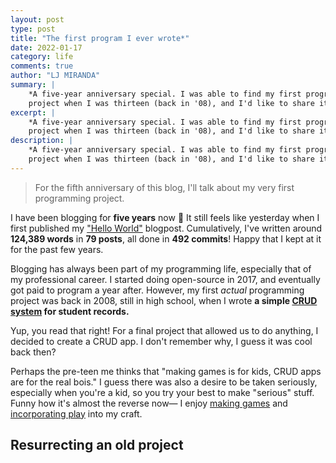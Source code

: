 ```yaml
---
layout: post
type: post
title: "The first program I ever wrote*"
date: 2022-01-17
category: life
comments: true
author: "LJ MIRANDA"
summary: |
    *A five-year anniversary special. I was able to find my first programming
    project when I was thirteen (back in '08), and I'd like to share it here!
excerpt: |
    *A five-year anniversary special. I was able to find my first programming
    project when I was thirteen (back in '08), and I'd like to share it here!
description: |
    *A five-year anniversary special. I was able to find my first programming
    project when I was thirteen (back in '08), and I'd like to share it here!
---
```


> For the fifth anniversary of this blog, I'll talk about my very first
> programming project.

<span class="firstcharacter">I</span> have been blogging for **five years** now
🎉 It still feels like yesterday when I first published my ["Hello
World"](/life/2017/01/16/hello-world/) blogpost. Cumulatively, I've written
around **124,389 words** in **79 posts**, all done in **492 commits**!  Happy
that I kept at it for the past few years.

Blogging has always been part of my programming life, especially that of my
professional career. I started doing open-source in 2017, and eventually got
paid to program a year after. However, my first *actual* programming project
was back in 2008, still in high school, when I wrote **a simple [CRUD
system](https://en.wikipedia.org/wiki/Create,_read,_update_and_delete) for
student records.**

<!-- screenshot of your program -->

Yup, you read that right! For a final project that allowed us to do anything, I
decided to create a CRUD app. I don't remember why, I guess it was cool back
then? 

<!-- screenshot of your report / weird diagram -->

Perhaps the pre-teen me thinks that "making games is for kids, CRUD apps are
for the real bois." I guess there was also a desire to be taken seriously,
especially when you're a kid, so you try your best to make "serious" stuff.
Funny how it's almost the reverse now&mdash; I enjoy [making
games](/projects/2021/08/15/abyss/) and [incorporating
play](/life/2021/09/21/build-earn-play/) into my craft.

## Resurrecting an old project


